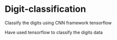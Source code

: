 # Digit-classification
Classify the digits using CNN framework tensorflow

Have used tensorflow to classify the digits data
